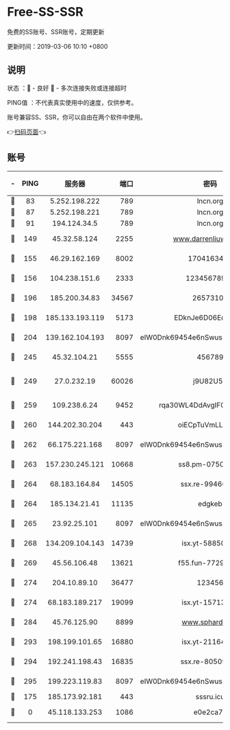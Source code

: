 # Free-SS-SSR

免费的SS账号、SSR账号，定期更新

更新时间：2019-03-06 10:10 +0800

## 说明

状态     ：🙂 - 良好 🙁 - 多次连接失败或连接超时

PING值   ：不代表真实使用中的速度，仅供参考。

账号兼容SS、SSR，你可以自由在两个软件中使用。

👉[扫码页面](https://liesauer.github.io/free-ss-ssr.github.io/)👈

## 账号

|-|PING|服务器|端口|密码|加密方式|区域|
|:----:|:----:|:-----:|-----:|:----:|:----:|:----:|
|🙂|83|5.252.198.222|789|lncn.org|rc4|JP|
|🙂|87|5.252.198.221|789|lncn.org|rc4|JP|
|🙂|91|194.124.34.5|789|lncn.org|rc4|JP|
|🙂|149|45.32.58.124|2255|www.darrenliuwei.com|aes-256-cfb|JP|
|🙂|155|46.29.162.169|8002|1704163453|aes-256-cfb|RU|
|🙂|156|104.238.151.6|2333|12345678900|aes-256-cfb|JP|
|🙂|196|185.200.34.83|34567|26573106|aes-256-cfb|US|
|🙂|198|185.133.193.119|5173|EDknJe6D06EoWDaw|aes-256-cfb|US|
|🙂|204|139.162.104.193|8097|eIW0Dnk69454e6nSwuspv9DmS201tQ0D|aes-256-cfb|JP|
|🙂|245|45.32.104.21|5555|456789|aes-256-cfb|SG|
|🙂|249|27.0.232.19|60026|j9U82U53|xchacha20-ietf-poly1305|HK|
|🙂|259|109.238.6.24|9452|rqa30WL4DdAvgIFG6Fs3znzTa|aes-256-cfb|FR|
|🙂|260|144.202.30.204|443|oiECpTuVmLLxk4Ts|aes-256-cfb|US|
|🙂|262|66.175.221.168|8097|eIW0Dnk69454e6nSwuspv9DmS201tQ0D|aes-256-cfb|US|
|🙂|263|157.230.245.121|10668|ss8.pm-07507043|aes-256-cfb|SG|
|🙂|264|68.183.164.84|14505|ssx.re-99466005|aes-256-cfb|US|
|🙂|264|185.134.21.41|11135|edgkeb|aes-256-cfb|GB|
|🙂|265|23.92.25.101|8097|eIW0Dnk69454e6nSwuspv9DmS201tQ0D|aes-256-cfb|US|
|🙂|268|134.209.104.143|14739|isx.yt-58850709|aes-256-cfb|SG|
|🙂|269|45.56.106.48|13621|f55.fun-77297239|aes-256-cfb|US|
|🙂|274|204.10.89.10|36477|123456|aes-256-cfb|US|
|🙂|274|68.183.189.217|19099|isx.yt-15713167|aes-256-cfb|SG|
|🙂|284|45.76.125.90|8899|www.sphard.com|aes-256-cfb|JP|
|🙂|293|198.199.101.65|16880|isx.yt-21164975|aes-256-cfb|US|
|🙂|294|192.241.198.43|16835|ssx.re-80509121|aes-256-cfb|US|
|🙂|295|199.223.119.83|8097|eIW0Dnk69454e6nSwuspv9DmS201tQ0D|aes-256-cfb|US|
|🙁|175|185.173.92.181|443|sssru.icu|rc4-md5|RU|
|🙁|0|45.118.133.253|1086|e0e2ca7c|aes-256-cfb|SG|
